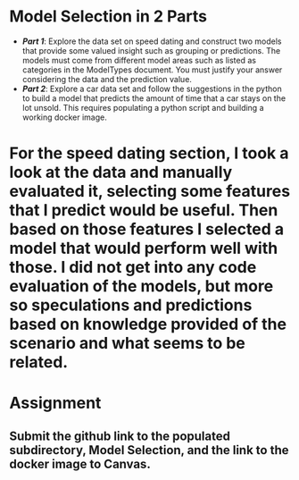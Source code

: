 # Model Selection in 2 Parts

* ***Part 1***: Explore the data set on speed dating and construct two models that provide some valued insight such as grouping or predictions. The models must come from different model areas such as listed as categories in the ModelTypes document. You must justify your answer considering the data and the prediction value.  
* ***Part 2***: Explore a car data set and follow the suggestions in the python to build a model that predicts the amount of time that a car stays on the lot unsold.  This requires populating a python script and building a working docker image.


# For the speed dating section, I took a look at the data and manually evaluated it, selecting some features that I predict would be useful. Then based on those features I selected a model that would perform well with those. I did not get into any code evaluation of the models, but more so speculations and predictions based on knowledge provided of the scenario and what seems to be related.

# Assignment

## Submit the github link to the populated subdirectory, Model Selection, and the link to the docker image to Canvas.
